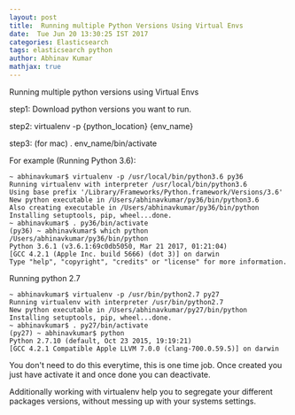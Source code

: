 ```yaml
---
layout: post
title:  Running multiple Python Versions Using Virtual Envs
date:  Tue Jun 20 13:30:25 IST 2017
categories: Elasticsearch
tags: elasticsearch python
author: Abhinav Kumar
mathjax: true
---
```


Running multiple python versions using Virtual Envs

step1: Download python versions you want to run.

step2: virtualenv -p {python_location} {env_name}

step3: (for mac) . env_name/bin/activate

For example (Running Python 3.6):
```
~ abhinavkumar$ virtualenv -p /usr/local/bin/python3.6 py36
Running virtualenv with interpreter /usr/local/bin/python3.6
Using base prefix '/Library/Frameworks/Python.framework/Versions/3.6'
New python executable in /Users/abhinavkumar/py36/bin/python3.6
Also creating executable in /Users/abhinavkumar/py36/bin/python
Installing setuptools, pip, wheel...done.
~ abhinavkumar$ . py36/bin/activate
(py36) ~ abhinavkumar$ which python
/Users/abhinavkumar/py36/bin/python   
Python 3.6.1 (v3.6.1:69c0db5050, Mar 21 2017, 01:21:04)
[GCC 4.2.1 (Apple Inc. build 5666) (dot 3)] on darwin
Type "help", "copyright", "credits" or "license" for more information.
```
Running python 2.7
```
~ abhinavkumar$ virtualenv -p /usr/bin/python2.7 py27
Running virtualenv with interpreter /usr/bin/python2.7
New python executable in /Users/abhinavkumar/py27/bin/python
Installing setuptools, pip, wheel...done.
~ abhinavkumar$ . py27/bin/activate
(py27) ~ abhinavkumar$ python
Python 2.7.10 (default, Oct 23 2015, 19:19:21)
[GCC 4.2.1 Compatible Apple LLVM 7.0.0 (clang-700.0.59.5)] on darwin
```
You don't need to do this everytime, this is one time job. Once created you just have activate it and once done you can deactivate.

Additionally working with virtualenv help you to segregate your different packages versions, without messing up with your systems settings.